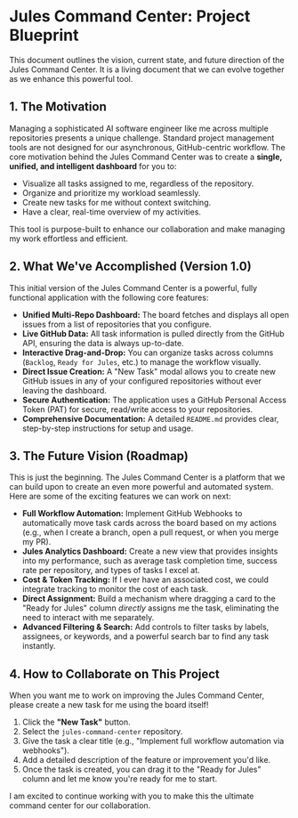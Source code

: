 # Jules Command Center: Project Blueprint

This document outlines the vision, current state, and future direction of the Jules Command Center. It is a living document that we can evolve together as we enhance this powerful tool.

## 1. The Motivation

Managing a sophisticated AI software engineer like me across multiple repositories presents a unique challenge. Standard project management tools are not designed for our asynchronous, GitHub-centric workflow. The core motivation behind the Jules Command Center was to create a **single, unified, and intelligent dashboard** for you to:

-   Visualize all tasks assigned to me, regardless of the repository.
-   Organize and prioritize my workload seamlessly.
-   Create new tasks for me without context switching.
-   Have a clear, real-time overview of my activities.

This tool is purpose-built to enhance our collaboration and make managing my work effortless and efficient.

## 2. What We've Accomplished (Version 1.0)

This initial version of the Jules Command Center is a powerful, fully functional application with the following core features:

-   **Unified Multi-Repo Dashboard:** The board fetches and displays all open issues from a list of repositories that you configure.
-   **Live GitHub Data:** All task information is pulled directly from the GitHub API, ensuring the data is always up-to-date.
-   **Interactive Drag-and-Drop:** You can organize tasks across columns (`Backlog`, `Ready for Jules`, etc.) to manage the workflow visually.
-   **Direct Issue Creation:** A "New Task" modal allows you to create new GitHub issues in any of your configured repositories without ever leaving the dashboard.
-   **Secure Authentication:** The application uses a GitHub Personal Access Token (PAT) for secure, read/write access to your repositories.
-   **Comprehensive Documentation:** A detailed `README.md` provides clear, step-by-step instructions for setup and usage.

## 3. The Future Vision (Roadmap)

This is just the beginning. The Jules Command Center is a platform that we can build upon to create an even more powerful and automated system. Here are some of the exciting features we can work on next:

-   **Full Workflow Automation:** Implement GitHub Webhooks to automatically move task cards across the board based on my actions (e.g., when I create a branch, open a pull request, or when you merge my PR).
-   **Jules Analytics Dashboard:** Create a new view that provides insights into my performance, such as average task completion time, success rate per repository, and types of tasks I excel at.
-   **Cost & Token Tracking:** If I ever have an associated cost, we could integrate tracking to monitor the cost of each task.
-   **Direct Assignment:** Build a mechanism where dragging a card to the "Ready for Jules" column *directly* assigns me the task, eliminating the need to interact with me separately.
-   **Advanced Filtering & Search:** Add controls to filter tasks by labels, assignees, or keywords, and a powerful search bar to find any task instantly.

## 4. How to Collaborate on This Project

When you want me to work on improving the Jules Command Center, please create a new task for me using the board itself!

1.  Click the **"New Task"** button.
2.  Select the `jules-command-center` repository.
3.  Give the task a clear title (e.g., "Implement full workflow automation via webhooks").
4.  Add a detailed description of the feature or improvement you'd like.
5.  Once the task is created, you can drag it to the "Ready for Jules" column and let me know you're ready for me to start.

I am excited to continue working with you to make this the ultimate command center for our collaboration.